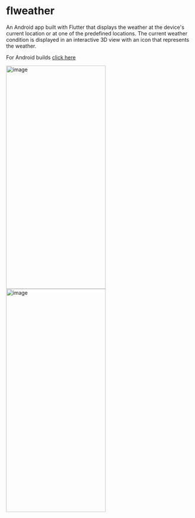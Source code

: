 # flweather

An Android app built with Flutter that displays the weather at the device's current location or at one of the predefined locations.
The current weather condition is displayed in an interactive 3D view with an icon that represents the weather.

For Android builds [click here](https://github.com/exodusgd/flweather/tree/main/apks)

<img width="270" height="606" alt="image" src="https://github.com/user-attachments/assets/499d0664-2ab5-4c4c-8dd6-935b6698c3c2" />

<img width="270" height="606" alt="image" src="https://github.com/user-attachments/assets/6e958e80-23b8-44d8-89ae-57ebfec79f16" />



